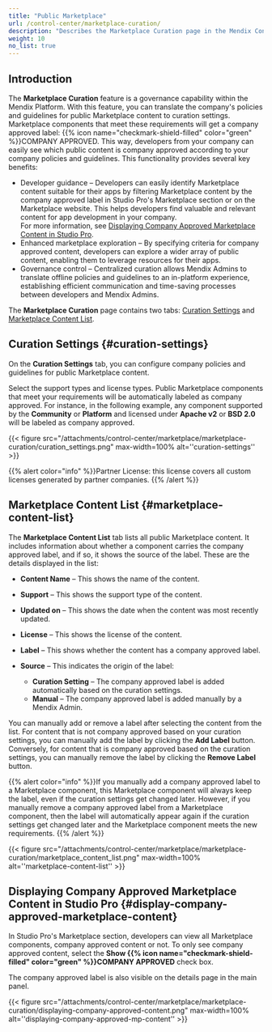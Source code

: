 ```yaml
---
title: "Public Marketplace"
url: /control-center/marketplace-curation/
description: "Describes the Marketplace Curation page in the Mendix Control Center."
weight: 10
no_list: true
---
```


## Introduction

The **Marketplace Curation** feature is a governance capability within the Mendix Platform. With this feature, you can translate the company's policies and guidelines for public Marketplace content to curation settings. Marketplace components that meet these requirements will get a company approved label: <text class="badge badge-pill badge-company-approved" style="margin-left:0px"> {{% icon name="checkmark-shield-filled" color="green" %}}COMPANY APPROVED</text>. This way, developers from your company can easily see which public content is company approved according to your company policies and guidelines. This functionality provides several key benefits:

* Developer guidance – Developers can easily identify Marketplace content suitable for their apps by filtering Marketplace content by the company approved label in Studio Pro's Marketplace section or on the Marketplace website. This helps developers find valuable and relevant content for app development in your company.     
  For more information, see [Displaying Company Approved Marketplace Content in Studio Pro](#display-company-approved-marketplace-content).
* Enhanced marketplace exploration – By specifying criteria for company approved content, developers can explore a wider array of public content, enabling them to leverage resources for their apps.
* Governance control – Centralized curation allows Mendix Admins to translate offline policies and guidelines to an in-platform experience, establishing efficient communication and time-saving processes between developers and Mendix Admins.

The **Marketplace Curation** page contains two tabs: [Curation Settings](#curation-settings) and [Marketplace Content List](#marketplace-content-list).

## Curation Settings {#curation-settings}

On the **Curation Settings** tab, you can configure company policies and guidelines for public Marketplace content.  

Select the support types and license types. Public Marketplace components that meet your requirements will be automatically labeled as company approved. For instance, in the following example, any component supported by the **Community** or **Platform** and licensed under **Apache v2** or **BSD 2.0** will be labeled as company approved.

{{< figure src="/attachments/control-center/marketplace/marketplace-curation/curation_settings.png" max-width=100% alt=''curation-settings''  >}}

{{% alert color="info" %}}Partner License: this license covers all custom licenses generated by partner companies. {{% /alert %}}

## Marketplace Content List {#marketplace-content-list}

The **Marketplace Content List** tab lists all public Marketplace content. It includes information about whether a component carries the company approved label, and if so, it shows the source of the label. These are the details displayed in the list:

* **Content Name** – This shows the name of the content.
* **Support** – This shows the support type of the content.
* **Updated on** – This shows the date when the content was most recently updated.
* **License** – This shows the license of the content.
* **Label** – This shows whether the content has a company approved label.
* **Source** – This indicates the origin of the label:

    * **Curation Setting** – The company approved label is added automatically based on the curation settings.
    * **Manual** – The company approved label is added manually by a Mendix Admin.

You can manually add or remove a label after selecting the content from the list. For content that is not company approved based on your curation settings, you can manually add the label by clicking the **Add Label** button. Conversely, for content that is company approved based on the curation settings, you can manually remove the label by clicking the **Remove Label** button.

{{% alert color="info" %}}If you manually add a company approved label to a Marketplace component, this Marketplace component will always keep the label, even if the curation settings get changed later. However, if you manually remove a company approved label from a Marketplace component, then the label will automatically appear again if the curation settings get changed later and the Marketplace component meets the new requirements. {{% /alert %}}

{{< figure src="/attachments/control-center/marketplace/marketplace-curation/marketplace_content_list.png" max-width=100% alt=''marketplace-content-list''  >}}

## Displaying Company Approved Marketplace Content in Studio Pro {#display-company-approved-marketplace-content}

In Studio Pro's Marketplace section, developers can view all Marketplace components, company approved content or not. To only see company approved content, select the **Show <text class="badge badge-pill badge-company-approved" style="margin-left:0px"> {{% icon name="checkmark-shield-filled" color="green" %}}COMPANY APPROVED</text>** check box.    

The company approved label is also visible on the details page in the main panel.

{{< figure src="/attachments/control-center/marketplace/marketplace-curation/displaying-company-approved-content.png" max-width=100% alt=''displaying-company-approved-mp-content'' >}}
